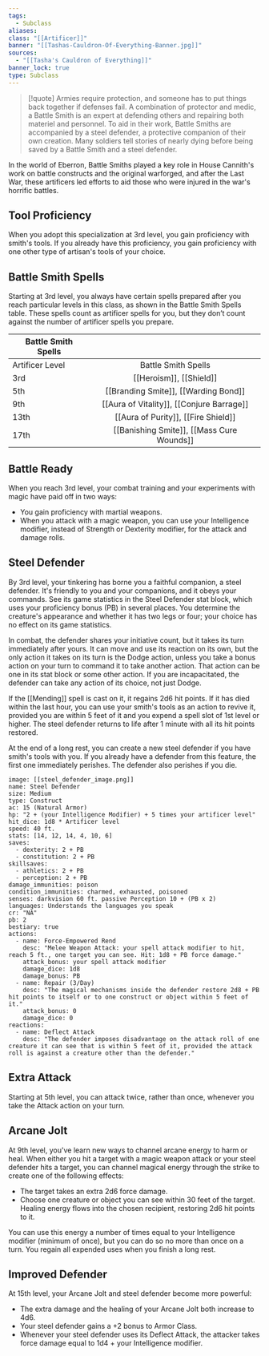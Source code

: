 ```yaml
---
tags:
  - Subclass
aliases: 
class: "[[Artificer]]"
banner: "[[Tashas-Cauldron-Of-Everything-Banner.jpg]]"
sources:
  - "[[Tasha's Cauldron of Everything]]"
banner_lock: true
type: Subclass
---
```

>[!quote] Armies require protection, and someone has to put things back together if defenses fail. A combination of protector and medic, a Battle Smith is an expert at defending others and repairing both materiel and personnel. To aid in their work, Battle Smiths are accompanied by a steel defender, a protective companion of their own creation. Many soldiers tell stories of nearly dying before being saved by a Battle Smith and a steel defender.

In the world of Eberron, Battle Smiths played a key role in House Cannith's work on battle constructs and the original warforged, and after the Last War, these artificers led efforts to aid those who were injured in the war's horrific battles.

## Tool Proficiency

When you adopt this specialization at 3rd level, you gain proficiency with smith's tools. If you already have this proficiency, you gain proficiency with one other type of artisan's tools of your choice.

## Battle Smith Spells

Starting at 3rd level, you always have certain spells prepared after you reach particular levels in this class, as shown in the Battle Smith Spells table. These spells count as artificer spells for you, but they don’t count against the number of artificer spells you prepare.

| Battle Smith Spells |                                           |
| ------------------- |:-----------------------------------------:|
| Artificer Level     |            Battle Smith Spells            |
| 3rd                 |          [[Heroism]], [[Shield]]          |
| 5th                 |   [[Branding Smite]], [[Warding Bond]]    |
| 9th                 | [[Aura of Vitality]], [[Conjure Barrage]] |
| 13th                |    [[Aura of Purity]], [[Fire Shield]]    |
| 17th                | [[Banishing Smite]], [[Mass Cure Wounds]] |

## Battle Ready

When you reach 3rd level, your combat training and your experiments with magic have paid off in two ways:
- You gain proficiency with martial weapons.
- When you attack with a magic weapon, you can use your Intelligence modifier, instead of Strength or Dexterity modifier, for the attack and damage rolls.

## Steel Defender

By 3rd level, your tinkering has borne you a faithful companion, a steel defender. It's friendly to you and your companions, and it obeys your commands. See its game statistics in the Steel Defender stat block, which uses your proficiency bonus (PB) in several places. You determine the creature's appearance and whether it has two legs or four; your choice has no effect on its game statistics.

In combat, the defender shares your initiative count, but it takes its turn immediately after yours. It can move and use its reaction on its own, but the only action it takes on its turn is the Dodge action, unless you take a bonus action on your turn to command it to take another action. That action can be one in its stat block or some other action. If you are incapacitated, the defender can take any action of its choice, not just Dodge.

If the [[Mending]] spell is cast on it, it regains 2d6 hit points. If it has died within the last hour, you can use your smith's tools as an action to revive it, provided you are within 5 feet of it and you expend a spell slot of 1st level or higher. The steel defender returns to life after 1 minute with all its hit points restored.

At the end of a long rest, you can create a new steel defender if you have smith's tools with you. If you already have a defender from this feature, the first one immediately perishes. The defender also perishes if you die.

```statblock
image: [[steel_defender_image.png]]
name: Steel Defender
size: Medium
type: Construct
ac: 15 (Natural Armor)
hp: "2 + (your Intelligence Modifier) + 5 times your artificer level"
hit_dice: 1d8 * Artificer level
speed: 40 ft.
stats: [14, 12, 14, 4, 10, 6]
saves:
  - dexterity: 2 + PB
  - constitution: 2 + PB
skillsaves:
  - athletics: 2 + PB
  - perception: 2 + PB
damage_immunities: poison
condition_immunities: charmed, exhausted, poisoned
senses: darkvision 60 ft. passive Perception 10 + (PB x 2)
languages: Understands the languages you speak 
cr: "NA"
pb: 2
bestiary: true
actions:
  - name: Force-Empowered Rend
    desc: "Melee Weapon Attack: your spell attack modifier to hit, reach 5 ft., one target you can see. Hit: 1d8 + PB force damage."
    attack_bonus: your spell attack modifier
    damage_dice: 1d8
    damage_bonus: PB
  - name: Repair (3/Day)
    desc: "The magical mechanisms inside the defender restore 2d8 + PB hit points to itself or to one construct or object within 5 feet of it."
    attack_bonus: 0
    damage_dice: 0
reactions:
  - name: Deflect Attack
    desc: "The defender imposes disadvantage on the attack roll of one creature it can see that is within 5 feet of it, provided the attack roll is against a creature other than the defender."
```
## Extra Attack

Starting at 5th level, you can attack twice, rather than once, whenever you take the Attack action on your turn.

## Arcane Jolt

At 9th level, you've learn new ways to channel arcane energy to harm or heal. When either you hit a target with a magic weapon attack or your steel defender hits a target, you can channel magical energy through the strike to create one of the following effects:
- The target takes an extra 2d6 force damage.
- Choose one creature or object you can see within 30 feet of the target. Healing energy flows into the chosen recipient, restoring 2d6 hit points to it.

You can use this energy a number of times equal to your Intelligence modifier (minimum of once), but you can do so no more than once on a turn. You regain all expended uses when you finish a long rest.

## Improved Defender

At 15th level, your Arcane Jolt and steel defender become more powerful:
- The extra damage and the healing of your Arcane Jolt both increase to 4d6.
- Your steel defender gains a +2 bonus to Armor Class.
- Whenever your steel defender uses its Deflect Attack, the attacker takes force damage equal to 1d4 + your Intelligence modifier.